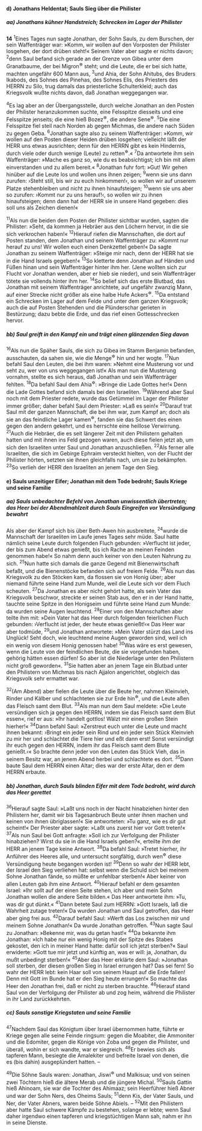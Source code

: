 #### d) Jonathans Heldentat; Sauls Sieg über die Philister

##### aa) Jonathans kühner Handstreich; Schrecken im Lager der Philister

__14__
<sup>1</sup>Eines Tages nun sagte Jonathan, der Sohn Sauls, zu dem Burschen, der sein Waffenträger war: »Komm, wir wollen auf den Vorposten der Philister losgehen, der dort drüben steht!« Seinem Vater aber sagte er nichts davon;
<sup>2</sup>denn Saul befand sich gerade an der Grenze von Gibea unter dem Granatbaume, der bei Migron<sup title="oder: auf dem Tennenplatz">&#x2732;</sup> steht; und die Leute, die er bei sich hatte, machten ungefähr 600 Mann aus,
<sup>3</sup>und Ahia, der Sohn Ahitubs, des Bruders Ikabods, des Sohnes des Pinehas, des Sohnes Elis, des Priesters des HERRN zu Silo, trug damals das priesterliche Schulterkleid; auch das Kriegsvolk wußte nichts davon, daß Jonathan weggegangen war.

<sup>4</sup>Es lag aber an der Übergangsstelle, durch welche Jonathan an den Posten der Philister heranzukommen suchte, eine Felsspitze diesseits und eine Felsspitze jenseits; die eine hieß Bozez<sup title="d.h. Blinker">&#x2732;</sup>, die andere Sene<sup title="d.h. Dorn">&#x2732;</sup>.
<sup>5</sup>Die eine Felsspitze fiel steil nach Norden ab gegen Michmas, die andere nach Süden zu gegen Geba.
<sup>6</sup>Jonathan sagte also zu seinem Waffenträger: »Komm, wir wollen auf den Posten dieser Heiden drüben losgehen; vielleicht läßt der HERR uns etwas ausrichten; denn für den HERRN gibt es kein Hindernis, durch viele oder durch wenige (Leute) zu retten<sup title="oder: den Sieg zu gewinnen">&#x2732;</sup>.«
<sup>7</sup>Da antwortete ihm sein Waffenträger: »Mache es ganz so, wie du es beabsichtigst; ich bin mit allem einverstanden und zu allem bereit.«
<sup>8</sup>Jonathan fuhr fort: »Gut! Wir gehen hinüber auf die Leute los und wollen uns ihnen zeigen;
<sup>9</sup>wenn sie uns dann zurufen: ›Steht still, bis wir zu euch hinkommen!‹, so wollen wir auf unserem Platze stehenbleiben und nicht zu ihnen hinaufsteigen;
<sup>10</sup>wenn sie uns aber so zurufen: ›Kommt nur zu uns herauf!‹, so wollen wir zu ihnen hinaufsteigen; denn dann hat der HERR sie in unsere Hand gegeben: dies soll uns als Zeichen dienen!«

<sup>11</sup>Als nun die beiden dem Posten der Philister sichtbar wurden, sagten die Philister: »Seht, da kommen ja Hebräer aus den Löchern hervor, in die sie sich verkrochen haben!«
<sup>12</sup>Hierauf riefen die Mannschaften, die dort auf Posten standen, dem Jonathan und seinem Waffenträger zu: »Kommt nur herauf zu uns! Wir wollen euch einen Denkzettel geben!« Da sagte Jonathan zu seinem Waffenträger: »Steige mir nach, denn der HERR hat sie in die Hand Israels gegeben!«
<sup>13</sup>So kletterte denn Jonathan auf Händen und Füßen hinan und sein Waffenträger hinter ihm her. (Jene wollten sich zur Flucht vor Jonathan wenden, aber er hieb sie nieder), und sein Waffenträger tötete sie vollends hinter ihm her.
<sup>14</sup>So belief sich das erste Blutbad, das Jonathan mit seinem Waffenträger anrichtete, auf ungefähr zwanzig Mann, auf einer Strecke nicht größer als eine halbe Hufe Ackers<sup title="?">&#x2732;</sup>.
<sup>15</sup>Da entstand ein Schrecken im Lager auf dem Felde und unter dem ganzen Kriegsvolk; auch die auf Posten Stehenden und die Plünderschar gerieten in Bestürzung; dazu bebte die Erde, und das rief einen Gottesschrecken hervor.

##### bb) Saul greift in den Kampf ein und trägt einen glänzenden Sieg davon

<sup>16</sup>Als nun die Späher Sauls, die sich zu Gibea im Stamm Benjamin befanden, ausschauten, da sahen sie, wie die Menge<sup title="= das Lager der Philister">&#x2732;</sup> hin und her wogte.
<sup>17</sup>Nun befahl Saul den Leuten, die bei ihm waren: »Nehmt eine Musterung vor und seht zu, wer von uns weggegangen ist!« Als man nun die Musterung vornahm, stellte es sich heraus, daß Jonathan und sein Waffenträger fehlten.
<sup>18</sup>Da befahl Saul dem Ahia<sup title="V.3">&#x2732;</sup>: »Bringe die Lade Gottes her!« Denn die Lade Gottes befand sich damals bei den Israeliten.
<sup>19</sup>Während aber Saul noch mit dem Priester redete, wurde das Getümmel im Lager der Philister immer größer; daher befahl Saul dem Priester: »Laß es sein!«
<sup>20</sup>Darauf trat Saul mit der ganzen Mannschaft, die bei ihm war, zum Kampf an; doch als sie an das feindliche Lager kamen<sup title="?">&#x2732;</sup>, fanden sie das Schwert des einen gegen den andern gekehrt, und es herrschte eine heillose Verwirrung.
<sup>21</sup>Auch die Hebräer, die es seit längerer Zeit mit den Philistern gehalten hatten und mit ihnen ins Feld gezogen waren, auch diese fielen jetzt ab, um sich den Israeliten unter Saul und Jonathan anzuschließen.
<sup>22</sup>Als ferner alle Israeliten, die sich im Gebirge Ephraim versteckt hielten, von der Flucht der Philister hörten, setzten sie ihnen gleichfalls nach, um sie zu bekämpfen.
<sup>23</sup>So verlieh der HERR den Israeliten an jenem Tage den Sieg.

#### e) Sauls unzeitiger Eifer; Jonathan mit dem Tode bedroht; Sauls Kriege und seine Familie

##### aa) Sauls unbedachter Befehl von Jonathan unwissentlich übertreten; das Heer bei der Abendmahlzeit durch Sauls Eingreifen vor Versündigung bewahrt

Als aber der Kampf sich bis über Beth-Awen hin ausbreitete,
<sup>24</sup>wurde die Mannschaft der Israeliten im Laufe jenes Tages sehr müde. Saul hatte nämlich seine Leute durch folgenden Fluch gebunden: »Verflucht ist jeder, der bis zum Abend etwas genießt, bis ich Rache an meinen Feinden genommen habe!« So nahm denn auch keiner von den Leuten Nahrung zu sich.
<sup>25</sup>Nun hatte sich damals die ganze Gegend mit Bienenwirtschaft befaßt, und die Bienenstöcke befanden sich auf freiem Felde.
<sup>26</sup>Als nun das Kriegsvolk zu den Stöcken kam, da flossen sie von Honig über; aber niemand führte seine Hand zum Munde, weil die Leute sich vor dem Fluch scheuten.
<sup>27</sup>Da Jonathan es aber nicht gehört hatte, als sein Vater das Kriegsvolk beschwor, streckte er seinen Stab aus, den er in der Hand hatte, tauchte seine Spitze in den Honigseim und führte seine Hand zum Munde: da wurden seine Augen leuchtend.
<sup>28</sup>Einer von den Mannschaften aber teilte ihm mit: »Dein Vater hat das Heer durch folgenden feierlichen Fluch gebunden: ›Verflucht ist jeder, der heute etwas genießt!‹« Das Heer war aber todmüde,
<sup>29</sup>und Jonathan antwortete: »Mein Vater stürzt das Land ins Unglück! Seht doch, wie leuchtend meine Augen geworden sind, weil ich ein wenig von diesem Honig genossen habe!
<sup>30</sup>Was wäre es erst gewesen, wenn die Leute von der feindlichen Beute, die sie vorgefunden haben, gehörig hätten essen dürfen! So aber ist die Niederlage unter den Philistern nicht groß geworden«.
<sup>31</sup>Sie hatten aber an jenem Tage ein Blutbad unter den Philistern von Michmas bis nach Ajjalon angerichtet, obgleich das Kriegsvolk sehr ermattet war.

<sup>32</sup>(Am Abend) aber fielen die Leute über die Beute her, nahmen Kleinvieh, Rinder und Kälber und schlachteten sie zur Erde hin<sup title="d.h. so daß das Blut auf die Erde floß">&#x2732;</sup>, und die Leute aßen das Fleisch samt dem Blut.
<sup>33</sup>Als man nun dem Saul meldete: »Die Leute versündigen sich ja gegen den HERRN, indem sie das Fleisch samt dem Blut essen«, rief er aus: »Ihr handelt gottlos! Wälzt mir einen großen Stein hierher!«
<sup>34</sup>Dann befahl Saul: »Zerstreut euch unter die Leute und macht ihnen bekannt: ›Bringt ein jeder sein Rind und ein jeder sein Stück Kleinvieh zu mir her und schlachtet die Tiere hier und eßt dann erst! Sonst versündigt ihr euch gegen den HERRN, indem ihr das Fleisch samt dem Blute genießt.‹« So brachte denn jeder von den Leuten das Stück Vieh, das in seinem Besitz war, an jenem Abend herbei und schlachtete es dort.
<sup>35</sup>Dann baute Saul dem HERRN einen Altar; dies war der erste Altar, den er dem HERRN erbaute.

##### bb) Jonathan, durch Sauls blinden Eifer mit dem Tode bedroht, wird durch das Heer gerettet

<sup>36</sup>Hierauf sagte Saul: »Laßt uns noch in der Nacht hinabziehen hinter den Philistern her, damit wir bis Tagesanbruch Beute unter ihnen machen und keinen von ihnen übriglassen!« Sie antworteten: »Tu ganz, wie es dir gut scheint!« Der Priester aber sagte: »Laßt uns zuerst hier vor Gott treten!«
<sup>37</sup>Als nun Saul bei Gott anfragte: »Soll ich zur Verfolgung der Philister hinabziehen? Wirst du sie in die Hand Israels geben?«, erteilte ihm der HERR an jenem Tage keine Antwort.
<sup>38</sup>Da befahl Saul: »Tretet hierher, ihr Anführer des Heeres alle, und untersucht sorgfältig, durch wen<sup title="oder: wodurch">&#x2732;</sup> diese Versündigung heute begangen worden ist!
<sup>39</sup>Denn so wahr der HERR lebt, der Israel den Sieg verliehen hat: selbst wenn die Schuld sich bei meinem Sohne Jonathan fände, so müßte er unfehlbar sterben!« Aber keiner von allen Leuten gab ihm eine Antwort.
<sup>40</sup>Hierauf befahl er dem gesamten Israel: »Ihr sollt auf der einen Seite stehen, ich aber und mein Sohn Jonathan wollen die andere Seite bilden.« Das Heer antwortete ihm: »Tu, was dir gut dünkt.«
<sup>41</sup>Dann betete Saul zum HERRN: »Gott Israels, laß die Wahrheit zutage treten!« Da wurden Jonathan und Saul getroffen, das Heer aber ging frei aus.
<sup>42</sup>Darauf befahl Saul: »Werft das Los zwischen mir und meinem Sohne Jonathan!« Da wurde Jonathan getroffen.
<sup>43</sup>Nun sagte Saul zu Jonathan: »Bekenne mir, was du getan hast!«
<sup>44</sup>Da bekannte ihm Jonathan: »Ich habe nur ein wenig Honig mit der Spitze des Stabes gekostet, den ich in meiner Hand hatte: dafür soll ich jetzt sterben?« Saul erwiderte: »Gott tue mir jetzt und künftig an, was er will: ja, Jonathan, du mußt unbedingt sterben!«
<sup>45</sup>Aber das Heer erklärte dem Saul: »Jonathan soll sterben, der diesen großen Sieg in Israel errungen hat? Das sei fern! So wahr der HERR lebt: kein Haar soll von seinem Haupt auf die Erde fallen! Denn mit Gott im Bunde hat er den Sieg heute errungen!« So machte das Heer den Jonathan frei, daß er nicht zu sterben brauchte.
<sup>46</sup>Hierauf stand Saul von der Verfolgung der Philister ab und zog heim, während die Philister in ihr Land zurückkehrten.

##### cc) Sauls sonstige Kriegstaten und seine Familie

<sup>47</sup>Nachdem Saul das Königtum über Israel übernommen hatte, führte er Kriege gegen alle seine Feinde ringsum: gegen die Moabiter, die Ammoniter und die Edomiter, gegen die Könige von Zoba und gegen die Philister, und überall, wohin er sich wandte, war er siegreich.
<sup>48</sup>Er bewies sich als tapferen Mann, besiegte die Amalekiter und befreite Israel von denen, die es (bis dahin) ausgeplündert hatten. –

<sup>49</sup>Die Söhne Sauls waren: Jonathan, Jiswi<sup title="oder: Isjo">&#x2732;</sup> und Malkisua; und von seinen zwei Töchtern hieß die ältere Merab und die jüngere Michal.
<sup>50</sup>Sauls Gattin hieß Ahinoam, sie war die Tochter des Ahimaaz; sein Heerführer hieß Abner und war der Sohn Ners, des Oheims Sauls;
<sup>51</sup>denn Kis, der Vater Sauls, und Ner, der Vater Abners, waren beide Söhne Abiels. –
<sup>52</sup>Mit den Philistern aber hatte Saul schwere Kämpfe zu bestehen, solange er lebte; wenn Saul daher irgendwo einen tapferen und kriegstüchtigen Mann sah, nahm er ihn in seine Dienste.